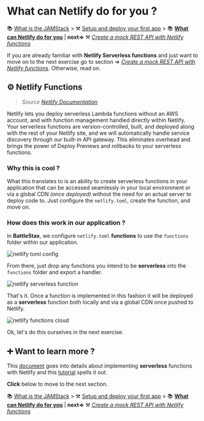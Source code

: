 # What can Netlify do for you ? 

📚 [What is the JAMStack](./README_JAM.md) > ⚒️ [Setup and deploy your first app](./README_step00.md) > 📚 **[What can Netlify do for you](#)** |  **next=>** ⚒️ *[Create a mock REST API with Netlify functions](./README_step01.md)*

If you are already familiar with **Netlify Serverless functions** and just want to move on to the next exercise go to section => *[Create a mock REST API with Netlify functions](./README_step01.md)*. Otherwise, read on.


## ⚙️ Netlify Functions

> *Source [Netlify Documentation](https://docs.netlify.com/functions/overview/#manage-your-serverless-functions)*

Netlify lets you deploy serverless Lambda functions without an AWS account, and with function management handled directly within Netlify. Your serverless functions are version-controlled, built, and deployed along with the rest of your Netlify site, and we will automatically handle service discovery through our built-in API gateway. This eliminates overhead and brings the power of Deploy Previews and rollbacks to your serverless functions.

### Why this is cool ?

What this translates to is an ability to create serverless functions in your application that can be accessed seamlessly in your local environment or via a global CDN _(once deployed)_ without the need for an actual server to deploy code to. Just configure the `netlify.toml`, create the function, and move on.

### How does this work in our application ?

In **BattleStax**, we configure `netlify.toml` **functions** to use the `functions` folder within our application.

![netlify toml config](./tutorial/netlify-toml-config.png)

From there, just drop any functions you intend to be **serverless** into the `functions` folder and export a handler.

![netlify serverless function](./tutorial/netlify-function-handler.png)

That's it. Once a function is implemented in this fashion it will be deployed as a **serverless** function both locally and via a global CDN once pushed to Netlify.

![netlify functions cloud](./tutorial/netlify-functions-cloud.png)

Ok, let's do this ourselves in the next exercise.

## ➕ Want to learn more ?

This [document](https://docs.netlify.com/functions/configure-and-deploy/#configure-the-functions-folder) goes into details about implementing **serverless** functions with Netlify and this [tutorial](https://kentcdodds.com/blog/super-simple-start-to-netlify-functions) spells it out. 

**Click** below to move to the next section.

📚 [What is the JAMStack](./README_JAM.md) > ⚒️ [Setup and deploy your first app](./README_step00.md) > 📚 **[What can Netlify do for you](#)** |  **next=>** ⚒️ *[Create a mock REST API with Netlify functions](./README_step01.md)*